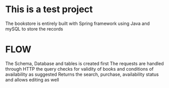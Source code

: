 # This is a test project

The bookstore is entirely built with Spring framework using Java and mySQL to store the records

# FLOW
The Schema, Database and tables is created first
The requests are handled through HTTP
the query checks for validity of books and conditions of availability as suggested
Returns the search, purchase, availability status and allows editing as well


